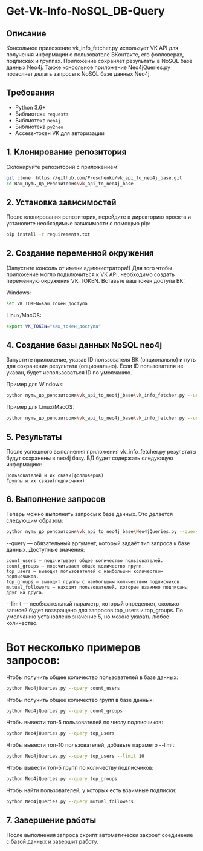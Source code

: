 # Get-Vk-Info-NoSQL_DB-Query

## Описание
Консольное приложение vk_info_fetcher.py использует VK API для получения информации о пользователе ВКонтакте, его фолловерах, подписках и группах. Приложение сохраняет результаты в NoSQL базе данных Neo4j. Также консольное приложение Neo4jQueries.py позволяет делать запросы к NoSQL базе данных Neo4j.

## Требования
- Python 3.6+
- Библиотека `requests`
- Библиотека `neo4j`
- Библиотека `py2neo`
- Access-токен VK для авторизации

## 1. Клонирование репозитория

Склонируйте репозиторий с приложением:

```bash
git clone  https://github.com/Proschenko/vk_api_to_neo4j_base.git
cd Ваш_Путь_До_Репозитория\vk_api_to_neo4j_base
```

## 2. Установка зависимостей

После клонирования репозитория, перейдите в директорию проекта и установите необходимые зависимости с помощью pip:

```bash
pip install -r requirements.txt
```

## 2. Создание переменной окружения

(Запустите консоль от имени администратора!) Для того чтобы приложение могло подключиться к VK API, необходимо создать переменную окружения VK_TOKEN. Вставьте ваш токен доступа ВК:

Windows:
```bash
set VK_TOKEN=ваш_токен_доступа
```

Linux/MacOS:
```bash
export VK_TOKEN="ваш_токен_доступа"
```

## 4. Создание базы данных NoSQL neo4j

Запустите приложение, указав ID пользователя ВК (опционально) и путь для сохранения результата (опционально). Если ID пользователя не указан, будет использоваться ID по умолчанию.

Пример для Windows:
```bash
python путь_до_репозитория\vk_api_to_neo4j_base\vk_info_fetcher.py --user_id 1 
```

Пример для Linux/MacOS:
```bash
python путь_до_репозитория\vk_api_to_neo4j_base\vk_info_fetcher.py --user_id 1 
```

## 5. Результаты

После успешного выполнения приложения vk_info_fetcher.py результаты будут сохранены в neo4j базу. БД будет содержать следующую информацию:

    Пользователей и их связи(фолловеров)
    Группы и их связи(подписчики)

## 6. Выполнение запросов

Теперь можно выполнить запросы к базе данных. Это делается следующим образом:

```bash
python путь_до_репозитория\vk_api_to_neo4j_base\Neo4jQueries.py --query <тип_запроса> [--limit <количество>]
```
--query — обязательный аргумент, который задаёт тип запроса к базе данных. Доступные значения:

    count_users — подсчитывает общее количество пользователей.
    count_groups — подсчитывает общее количество групп.
    top_users — выводит пользователей с наибольшим количеством подписчиков.
    top_groups — выводит группы с наибольшим количеством подписчиков.
    mutual_followers — находит пользователей, которые взаимно подписаны друг на друга.

--limit — необязательный параметр, который определяет, сколько записей будет возвращено для запросов top_users и top_groups. По умолчанию установлено значение 5, но можно указать любое количество.

# Вот несколько примеров запросов:

Чтобы получить общее количество пользователей в базе данных:
```bash
python Neo4jQueries.py --query count_users
```

Чтобы получить общее количество групп в базе данных:
```bash
python Neo4jQueries.py --query count_groups
```

Чтобы вывести топ-5 пользователей по числу подписчиков:
```bash
python Neo4jQueries.py --query top_users
```

Чтобы вывести топ-10 пользователей, добавьте параметр --limit:
```bash
python Neo4jQueries.py --query top_users --limit 10
```

Чтобы вывести топ-5 групп по количеству подписчиков:
```bash
python Neo4jQueries.py --query top_groups
```

Чтобы найти пользователей, у которых есть взаимные подписки:
```bash
python Neo4jQueries.py --query mutual_followers
```

## 7. Завершение работы

После выполнения запроса скрипт автоматически закроет соединение с базой данных и завершит работу.
